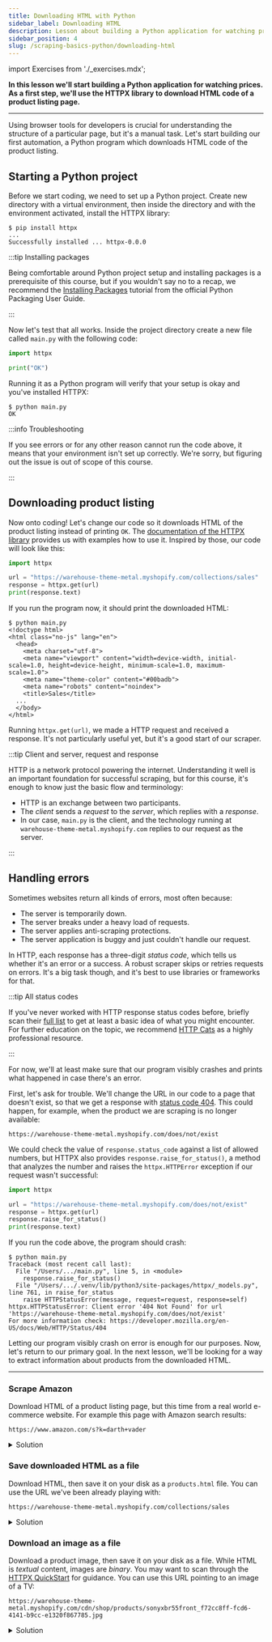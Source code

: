 ```yaml
---
title: Downloading HTML with Python
sidebar_label: Downloading HTML
description: Lesson about building a Python application for watching prices. Using the HTTPX library to download HTML code of a product listing page.
sidebar_position: 4
slug: /scraping-basics-python/downloading-html
---
```


import Exercises from './_exercises.mdx';

**In this lesson we'll start building a Python application for watching prices. As a first step, we'll use the HTTPX library to download HTML code of a product listing page.**

---

Using browser tools for developers is crucial for understanding the structure of a particular page, but it's a manual task. Let's start building our first automation, a Python program which downloads HTML code of the product listing.

## Starting a Python project

Before we start coding, we need to set up a Python project. Create new directory with a virtual environment, then inside the directory and with the environment activated, install the HTTPX library:

```text
$ pip install httpx
...
Successfully installed ... httpx-0.0.0
```

:::tip Installing packages

Being comfortable around Python project setup and installing packages is a prerequisite of this course, but if you wouldn't say no to a recap, we recommend the [Installing Packages](https://packaging.python.org/en/latest/tutorials/installing-packages/) tutorial from the official Python Packaging User Guide.

:::

Now let's test that all works. Inside the project directory create a new file called `main.py` with the following code:

```py
import httpx

print("OK")
```

Running it as a Python program will verify that your setup is okay and you've installed HTTPX:

```text
$ python main.py
OK
```

:::info Troubleshooting

If you see errors or for any other reason cannot run the code above, it means that your environment isn't set up correctly. We're sorry, but figuring out the issue is out of scope of this course.

:::

## Downloading product listing

Now onto coding! Let's change our code so it downloads HTML of the product listing instead of printing `OK`. The [documentation of the HTTPX library](https://www.python-httpx.org/) provides us with examples how to use it. Inspired by those, our code will look like this:

```py
import httpx

url = "https://warehouse-theme-metal.myshopify.com/collections/sales"
response = httpx.get(url)
print(response.text)
```

If you run the program now, it should print the downloaded HTML:

```text
$ python main.py
<!doctype html>
<html class="no-js" lang="en">
  <head>
    <meta charset="utf-8">
    <meta name="viewport" content="width=device-width, initial-scale=1.0, height=device-height, minimum-scale=1.0, maximum-scale=1.0">
    <meta name="theme-color" content="#00badb">
    <meta name="robots" content="noindex">
    <title>Sales</title>
  ...
  </body>
</html>
```

Running `httpx.get(url)`, we made a HTTP request and received a response. It's not particularly useful yet, but it's a good start of our scraper.

:::tip Client and server, request and response

HTTP is a network protocol powering the internet. Understanding it well is an important foundation for successful scraping, but for this course, it's enough to know just the basic flow and terminology:

- HTTP is an exchange between two participants.
- The _client_ sends a _request_ to the _server_, which replies with a _response_.
- In our case, `main.py` is the client, and the technology running at `warehouse-theme-metal.myshopify.com` replies to our request as the server.

:::

## Handling errors

Sometimes websites return all kinds of errors, most often because:

- The server is temporarily down.
- The server breaks under a heavy load of requests.
- The server applies anti-scraping protections.
- The server application is buggy and just couldn't handle our request.

In HTTP, each response has a three-digit _status code_, which tells us whether it's an error or a success. A robust scraper skips or retries requests on errors. It's a big task though, and it's best to use libraries or frameworks for that.

:::tip All status codes

If you've never worked with HTTP response status codes before, briefly scan their [full list](https://developer.mozilla.org/en-US/docs/Web/HTTP/Status) to get at least a basic idea of what you might encounter. For further education on the topic, we recommend [HTTP Cats](https://http.cat/) as a highly professional resource.

:::

For now, we'll at least make sure that our program visibly crashes and prints what happened in case there's an error.

First, let's ask for trouble. We'll change the URL in our code to a page that doesn't exist, so that we get a response with [status code 404](https://developer.mozilla.org/en-US/docs/Web/HTTP/Status/404). This could happen, for example, when the product we are scraping is no longer available:

```text
https://warehouse-theme-metal.myshopify.com/does/not/exist
```

We could check the value of `response.status_code` against a list of allowed numbers, but HTTPX also provides `response.raise_for_status()`, a method that analyzes the number and raises the `httpx.HTTPError` exception if our request wasn't successful:

```py
import httpx

url = "https://warehouse-theme-metal.myshopify.com/does/not/exist"
response = httpx.get(url)
response.raise_for_status()
print(response.text)
```

If you run the code above, the program should crash:

```text
$ python main.py
Traceback (most recent call last):
  File "/Users/.../main.py", line 5, in <module>
    response.raise_for_status()
  File "/Users/.../.venv/lib/python3/site-packages/httpx/_models.py", line 761, in raise_for_status
    raise HTTPStatusError(message, request=request, response=self)
httpx.HTTPStatusError: Client error '404 Not Found' for url 'https://warehouse-theme-metal.myshopify.com/does/not/exist'
For more information check: https://developer.mozilla.org/en-US/docs/Web/HTTP/Status/404
```

Letting our program visibly crash on error is enough for our purposes. Now, let's return to our primary goal. In the next lesson, we'll be looking for a way to extract information about products from the downloaded HTML.

---

<Exercises />

### Scrape Amazon

Download HTML of a product listing page, but this time from a real world e-commerce website. For example this page with Amazon search results:

```text
https://www.amazon.com/s?k=darth+vader
```

<details>
  <summary>Solution</summary>

  ```py
  import httpx

  url = "https://www.amazon.com/s?k=darth+vader"
  response = httpx.get(url)
  response.raise_for_status()
  print(response.text)
  ```

  If you get `Server error '503 Service Unavailable'`, that's just Amazon's anti-scraping protections. You can learn about how to overcome those in our [Anti-scraping protections](../anti_scraping/index.md) course.
</details>

### Save downloaded HTML as a file

Download HTML, then save it on your disk as a `products.html` file. You can use the URL we've been already playing with:

```text
https://warehouse-theme-metal.myshopify.com/collections/sales
```

<details>
  <summary>Solution</summary>

  Right in your Terminal or Command Prompt, you can create files by _redirecting output_ of command line programs:

  ```text
  python main.py > products.html
  ```

  If you want to use Python instead, it offers several ways how to create files. The solution below uses [pathlib](https://docs.python.org/3/library/pathlib.html):

  ```py
  import httpx
  from pathlib import Path

  url = "https://warehouse-theme-metal.myshopify.com/collections/sales"
  response = httpx.get(url)
  response.raise_for_status()
  Path("products.html").write_text(response.text)
  ```

</details>

### Download an image as a file

Download a product image, then save it on your disk as a file. While HTML is _textual_ content, images are _binary_. You may want to scan through the [HTTPX QuickStart](https://www.python-httpx.org/quickstart/) for guidance. You can use this URL pointing to an image of a TV:

```text
https://warehouse-theme-metal.myshopify.com/cdn/shop/products/sonyxbr55front_f72cc8ff-fcd6-4141-b9cc-e1320f867785.jpg
```

<details>
  <summary>Solution</summary>

  Python offers several ways how to create files. The solution below uses [pathlib](https://docs.python.org/3/library/pathlib.html):

  ```py
  from pathlib import Path
  import httpx

  url = "https://warehouse-theme-metal.myshopify.com/cdn/shop/products/sonyxbr55front_f72cc8ff-fcd6-4141-b9cc-e1320f867785.jpg"
  response = httpx.get(url)
  response.raise_for_status()
  Path("tv.jpg").write_bytes(response.content)
  ```

</details>
